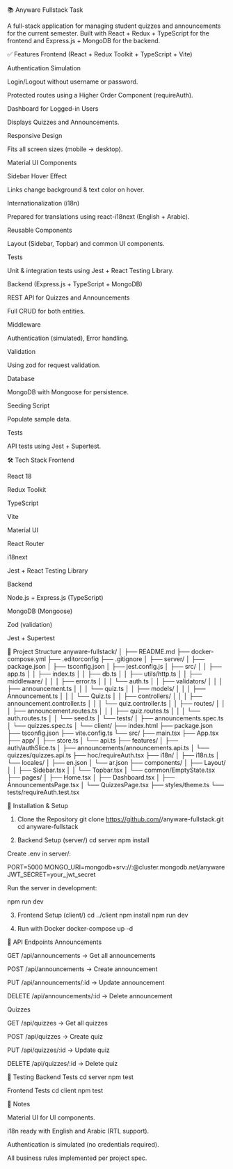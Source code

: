 📚 Anyware Fullstack Task

A full-stack application for managing student quizzes and announcements for the current semester.
Built with React + Redux + TypeScript for the frontend and Express.js + MongoDB for the backend.

✅ Features
Frontend (React + Redux Toolkit + TypeScript + Vite)

Authentication Simulation

Login/Logout without username or password.

Protected routes using a Higher Order Component (requireAuth).

Dashboard for Logged-in Users

Displays Quizzes and Announcements.

Responsive Design

Fits all screen sizes (mobile → desktop).

Material UI Components

Sidebar Hover Effect

Links change background & text color on hover.

Internationalization (i18n)

Prepared for translations using react-i18next (English + Arabic).

Reusable Components

Layout (Sidebar, Topbar) and common UI components.

Tests

Unit & integration tests using Jest + React Testing Library.

Backend (Express.js + TypeScript + MongoDB)

REST API for Quizzes and Announcements

Full CRUD for both entities.

Middleware

Authentication (simulated), Error handling.

Validation

Using zod for request validation.

Database

MongoDB with Mongoose for persistence.

Seeding Script

Populate sample data.

Tests

API tests using Jest + Supertest.

🛠 Tech Stack
Frontend

React 18

Redux Toolkit

TypeScript

Vite

Material UI

React Router

i18next

Jest + React Testing Library

Backend

Node.js + Express.js (TypeScript)

MongoDB (Mongoose)

Zod (validation)

Jest + Supertest

📂 Project Structure
anyware-fullstack/
│
├── README.md
├── docker-compose.yml
├── .editorconfig
├── .gitignore
│
├── server/
│   ├── package.json
│   ├── tsconfig.json
│   ├── jest.config.js
│   ├── src/
│   │   ├── app.ts
│   │   ├── index.ts
│   │   ├── db.ts
│   │   ├── utils/http.ts
│   │   ├── middleware/
│   │   │   ├── error.ts
│   │   │   └── auth.ts
│   │   ├── validators/
│   │   │   ├── announcement.ts
│   │   │   └── quiz.ts
│   │   ├── models/
│   │   │   ├── Announcement.ts
│   │   │   └── Quiz.ts
│   │   ├── controllers/
│   │   │   ├── announcement.controller.ts
│   │   │   └── quiz.controller.ts
│   │   ├── routes/
│   │   │   ├── announcement.routes.ts
│   │   │   ├── quiz.routes.ts
│   │   │   └── auth.routes.ts
│   │   └── seed.ts
│   └── tests/
│       ├── announcements.spec.ts
│       └── quizzes.spec.ts
│
└── client/
    ├── index.html
    ├── package.json
    ├── tsconfig.json
    ├── vite.config.ts
    └── src/
        ├── main.tsx
        ├── App.tsx
        ├── app/
        │   ├── store.ts
        │   └── api.ts
        ├── features/
        │   ├── auth/authSlice.ts
        │   ├── announcements/announcements.api.ts
        │   └── quizzes/quizzes.api.ts
        ├── hoc/requireAuth.tsx
        ├── i18n/
        │   ├── i18n.ts
        │   └── locales/
        │       ├── en.json
        │       └── ar.json
        ├── components/
        │   ├── Layout/
        │   │   ├── Sidebar.tsx
        │   │   └── Topbar.tsx
        │   └── common/EmptyState.tsx
        ├── pages/
        │   ├── Home.tsx
        │   ├── Dashboard.tsx
        │   ├── AnnouncementsPage.tsx
        │   └── QuizzesPage.tsx
        ├── styles/theme.ts
        └── tests/requireAuth.test.tsx

🚀 Installation & Setup
1. Clone the Repository
git clone https://github.com/<your-username>/anyware-fullstack.git
cd anyware-fullstack

2. Backend Setup (server/)
cd server
npm install


Create .env in server/:

PORT=5000
MONGO_URI=mongodb+srv://<user>:<pass>@cluster.mongodb.net/anyware
JWT_SECRET=your_jwt_secret


Run the server in development:

npm run dev

3. Frontend Setup (client/)
cd ../client
npm install
npm run dev

4. Run with Docker
docker-compose up -d

📡 API Endpoints
Announcements

GET /api/announcements → Get all announcements

POST /api/announcements → Create announcement

PUT /api/announcements/:id → Update announcement

DELETE /api/announcements/:id → Delete announcement

Quizzes

GET /api/quizzes → Get all quizzes

POST /api/quizzes → Create quiz

PUT /api/quizzes/:id → Update quiz

DELETE /api/quizzes/:id → Delete quiz

🧪 Testing
Backend Tests
cd server
npm test

Frontend Tests
cd client
npm test

📌 Notes

Material UI for UI components.

i18n ready with English and Arabic (RTL support).

Authentication is simulated (no credentials required).

All business rules implemented per project spec.